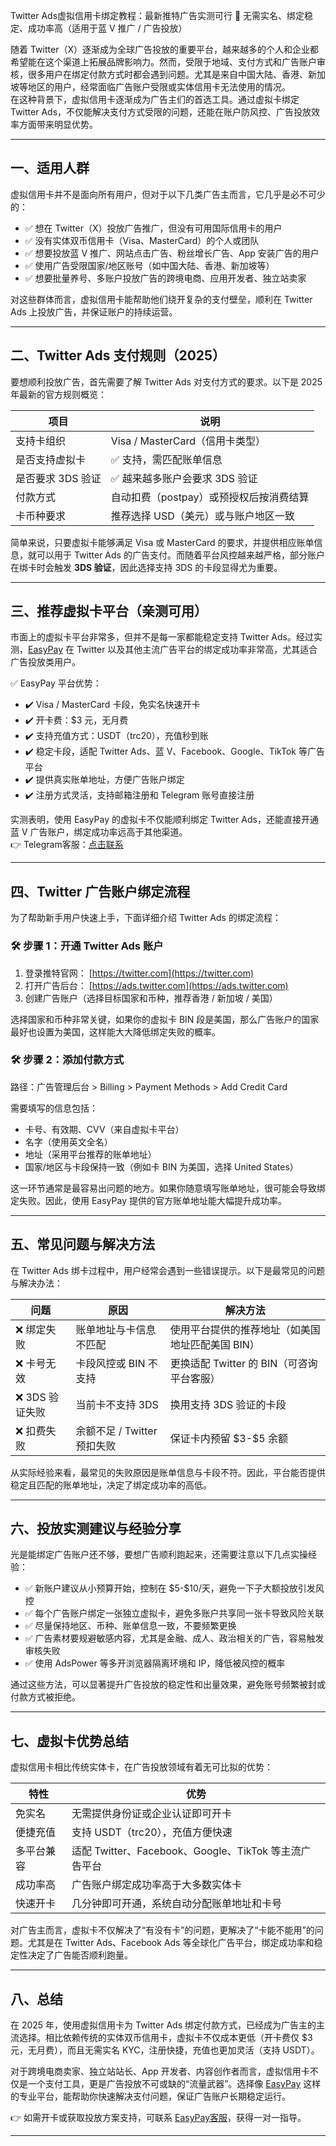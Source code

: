 Twitter Ads虚拟信用卡绑定教程：最新推特广告实测可行
🔐 无需实名、绑定稳定、成功率高（适用于蓝 V 推广 / 广告投放）

随着 Twitter（X）逐渐成为全球广告投放的重要平台，越来越多的个人和企业都希望能在这个渠道上拓展品牌影响力。然而，受限于地域、支付方式和广告账户审核，很多用户在绑定付款方式时都会遇到问题。尤其是来自中国大陆、香港、新加坡等地区的用户，经常面临广告账户受限或实体信用卡无法使用的情况。  
在这种背景下，虚拟信用卡逐渐成为广告主们的首选工具。通过虚拟卡绑定 Twitter Ads，不仅能解决支付方式受限的问题，还能在账户防风控、广告投放效率方面带来明显优势。

---

## 一、适用人群

虚拟信用卡并不是面向所有用户，但对于以下几类广告主而言，它几乎是必不可少的：

- ✅ 想在 Twitter（X）投放广告推广，但没有可用国际信用卡的用户  
- ✅ 没有实体双币信用卡（Visa、MasterCard）的个人或团队  
- ✅ 想要投放蓝 V 推广、网站点击广告、粉丝增长广告、App 安装广告的用户  
- ✅ 使用广告受限国家/地区账号（如中国大陆、香港、新加坡等）  
- ✅ 想要批量养号、多账户投放广告的跨境电商、应用开发者、独立站卖家  

对这些群体而言，虚拟信用卡能帮助他们绕开复杂的支付壁垒，顺利在 Twitter Ads 上投放广告，并保证账户的持续运营。

---

## 二、Twitter Ads 支付规则（2025）

要想顺利投放广告，首先需要了解 Twitter Ads 对支付方式的要求。以下是 2025 年最新的官方规则概览：

| 项目 | 说明 |
|------|------|
| 支持卡组织 | Visa / MasterCard（信用卡类型） |
| 是否支持虚拟卡 | ✅ 支持，需匹配账单信息 |
| 是否要求 3DS 验证 | ✅ 越来越多账户会要求 3DS 验证 |
| 付款方式 | 自动扣费（postpay）或预授权后按消费结算 |
| 卡币种要求 | 推荐选择 USD（美元）或与账户地区一致 |

简单来说，只要虚拟卡能够满足 Visa 或 MasterCard 的要求，并提供相应账单信息，就可以用于 Twitter Ads 的广告支付。而随着平台风控越来越严格，部分账户在绑卡时会触发 **3DS 验证**，因此选择支持 3DS 的卡段显得尤为重要。

---

## 三、推荐虚拟卡平台（亲测可用）

市面上的虚拟卡平台非常多，但并不是每一家都能稳定支持 Twitter Ads。经过实测，[EasyPay](https://easy-pay.site/home) 在 Twitter 以及其他主流广告平台的绑定成功率非常高，尤其适合广告投放类用户。

✅ EasyPay 平台优势：

- ✔️ Visa / MasterCard 卡段，免实名快速开卡  
- ✔️ 开卡费：$3 元，无月费  
- ✔️ 支持充值方式：USDT（trc20），充值秒到账  
- ✔️ 稳定卡段，适配 Twitter Ads、蓝 V、Facebook、Google、TikTok 等广告平台  
- ✔️ 提供真实账单地址，方便广告账户绑定  
- ✔️ 注册方式灵活，支持邮箱注册和 Telegram 账号直接注册  

实测表明，使用 EasyPay 的虚拟卡不仅能顺利绑定 Twitter Ads，还能直接开通蓝 V 广告账户，绑定成功率远高于其他渠道。  
👉 Telegram客服：[点击联系](https://t.me/easypay_u)

---

## 四、Twitter 广告账户绑定流程

为了帮助新手用户快速上手，下面详细介绍 Twitter Ads 的绑定流程：

### 🛠 步骤 1：开通 Twitter Ads 账户

1. 登录推特官网： [https://twitter.com](https://twitter.com)  
2. 打开广告后台： [https://ads.twitter.com](https://ads.twitter.com)  
3. 创建广告账户（选择目标国家和币种，推荐香港 / 新加坡 / 美国）

选择国家和币种非常关键，如果你的虚拟卡 BIN 段是美国，那么广告账户的国家最好也设置为美国，这样能大大降低绑定失败的概率。

### 🛠 步骤 2：添加付款方式

路径：广告管理后台 > Billing > Payment Methods > Add Credit Card  

需要填写的信息包括：  

- 卡号、有效期、CVV（来自虚拟卡平台）  
- 名字（使用英文全名）  
- 地址（采用平台推荐的账单地址）  
- 国家/地区与卡段保持一致（例如卡 BIN 为美国，选择 United States）  

这一环节通常是最容易出问题的地方。如果你随意填写账单地址，很可能会导致绑定失败。因此，使用 EasyPay 提供的官方账单地址能大幅提升成功率。

---

## 五、常见问题与解决方法

在 Twitter Ads 绑卡过程中，用户经常会遇到一些错误提示。以下是最常见的问题与解决办法：

| 问题 | 原因 | 解决方法 |
|------|------|----------|
| ❌ 绑定失败 | 账单地址与卡信息不匹配 | 使用平台提供的推荐地址（如美国地址匹配美国 BIN） |
| ❌ 卡号无效 | 卡段风控或 BIN 不支持 | 更换适配 Twitter 的 BIN（可咨询平台客服） |
| ❌ 3DS 验证失败 | 当前卡不支持 3DS | 换用支持 3DS 验证的卡段 |
| ❌ 扣费失败 | 余额不足 / Twitter 预扣失败 | 保证卡内预留 \$3-\$5 余额 |

从实际经验来看，最常见的失败原因是账单信息与卡段不符。因此，平台能否提供稳定且匹配的账单地址，决定了绑定成功率的高低。

---

## 六、投放实测建议与经验分享

光是能绑定广告账户还不够，要想广告顺利跑起来，还需要注意以下几点实操经验：

- ✅ 新账户建议从小预算开始，控制在 \$5-\$10/天，避免一下子大额投放引发风控  
- ✅ 每个广告账户绑定一张独立虚拟卡，避免多账户共享同一张卡导致风险关联  
- ✅ 尽量保持地区、币种、账单信息一致，不要频繁更换  
- ✅ 广告素材要规避敏感内容，尤其是金融、成人、政治相关的广告，容易触发审核失败  
- ✅ 使用 AdsPower 等多开浏览器隔离环境和 IP，降低被风控的概率  

通过这些方法，可以显著提升广告投放的稳定性和出量效果，避免账号频繁被封或付款方式被拒绝。

---

## 七、虚拟卡优势总结

虚拟信用卡相比传统实体卡，在广告投放领域有着无可比拟的优势：

| 特性 | 优势 |
|------|------|
| 免实名 | 无需提供身份证或企业认证即可开卡 |
| 便捷充值 | 支持 USDT（trc20），充值方便快速 |
| 多平台兼容 | 适配 Twitter、Facebook、Google、TikTok 等主流广告平台 |
| 成功率高 | 广告账户绑定成功率高于大多数实体卡 |
| 快速开卡 | 几分钟即可开通，系统自动分配账单地址和卡号 |

对广告主而言，虚拟卡不仅解决了“有没有卡”的问题，更解决了“卡能不能用”的问题。尤其是在 Twitter Ads、Facebook Ads 等全球化广告平台，绑定成功率和稳定性决定了广告能否顺利跑量。

---

## 八、总结

在 2025 年，使用虚拟信用卡为 Twitter Ads 绑定付款方式，已经成为广告主的主流选择。相比依赖传统的实体双币信用卡，虚拟卡不仅成本更低（开卡费仅 $3 元，无月费），而且无需实名 KYC，注册快捷，充值也更加灵活（支持 USDT）。  

对于跨境电商卖家、独立站站长、App 开发者、内容创作者而言，虚拟信用卡不仅是一个支付工具，更是广告投放不可或缺的“流量武器”。选择像 [EasyPay](https://easy-pay.site/home) 这样的专业平台，能帮助你快速解决支付问题，保证广告账户长期稳定运行。  

👉 如需开卡或获取投放方案支持，可联系 [EasyPay客服](https://t.me/easypay_u)，获得一对一指导。

---

